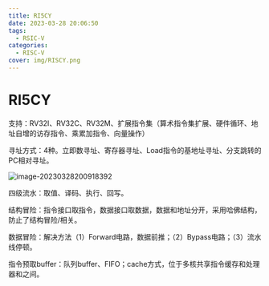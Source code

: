 ```yaml
---
title: RI5CY
date: 2023-03-28 20:06:50
tags:
  - RSIC-V
categories:
  - RISC-V
cover: img/RISCY.png
---
```


# RI5CY

支持：RV32I、RV32C、RV32M、扩展指令集（算术指令集扩展、硬件循环、地址自增的访存指令、乘累加指令、向量操作）

寻址方式：4种。立即数寻址、寄存器寻址、Load指令的基地址寻址、分支跳转的PC相对寻址。

![image-20230328200918392](I:\Github\Blogroot\blog\source\img\RISC-V\image-20230328200918392.png)

四级流水：取值、译码、执行、回写。

结构冒险：指令接口取指令，数据接口取数据，数据和地址分开，采用哈佛结构，防止了结构冒险/相关。

数据冒险：解决方法（1）Forward电路，数据前推；（2）Bypass电路；（3）流水线停顿。

指令预取buffer：队列buffer、FIFO；cache方式，位于多核共享指令缓存和处理器和之间。

